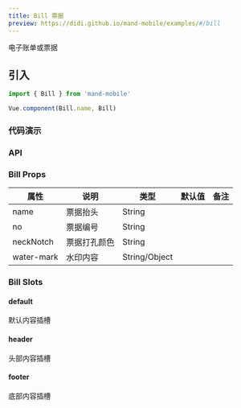 ```yaml
---
title: Bill 票据
preview: https://didi.github.io/mand-mobile/examples/#/bill
---
```


电子账单或票据

## 引入

```javascript
import { Bill } from 'mand-mobile'

Vue.component(Bill.name, Bill)
```

### 代码演示


### API

### Bill Props
|属性 | 说明 | 类型 | 默认值 | 备注 |
|----|-----|------|------ |------|
|name|票据抬头|String| | |
|no|票据编号|String| | |
|neckNotch|票据打孔颜色|String| |
|water-mark|水印内容|String\/Object| | |

### Bill Slots

#### default
默认内容插槽

#### header
头部内容插槽

#### footer
底部内容插槽